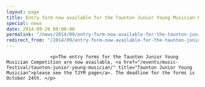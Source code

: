 ```yaml
---
layout: page
title: Entry form now available for the Taunton Junior Young Musician Competition
special: news
date: 2014-09-20 09:00:00
permalink: "/news/2014/09/entry-form-now-available-for-the-taunton-junior-young-musician-competition/"
redirect_from: "/2014/09/entry-form-now-available-for-the-taunton-junior-young-musician-competition/"
---
```

<section>

                    
                    <p>The entry forms for the Taunton Junior Young Musician Competition are now available, <a href="/events/music-festival/taunton-junior-young-musician/" title="Taunton Junior Young Musician">please see the TJYM page</a>. The deadline for the forms is October 24th. </p>

                
</section>
